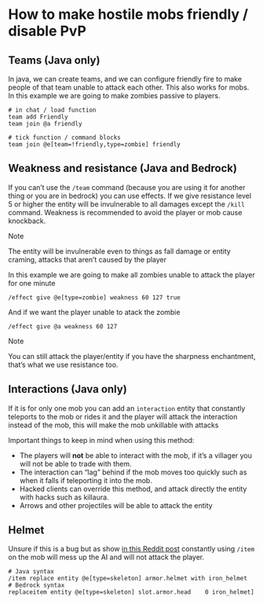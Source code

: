 # How to make hostile mobs friendly / disable PvP

## Teams (Java only)
In java, we can create teams, and we can configure friendly fire to make people of that team unable to attack each other. This also works for mobs. In this example we are going to make zombies passive to players.

    # in chat / load function
    team add Friendly
    team join @a friendly
    
    # tick function / command blocks
    team join @e[team=!friendly,type=zombie] friendly


## Weakness and resistance (Java and Bedrock)
If you can’t use the `/team` command (because you are using it for another thing or you are in bedrock) you can use effects. If we give resistance level 5 or higher the entity will be invulnerable to all damages except the `/kill` command. Weakness is recommended to avoid the player or mob cause knockback.

> [!NOTE]
> The entity will be invulnerable even to things as fall damage or entity craming, attacks that aren’t caused by the player

In this example we are going to make all zombies unable to attack the player for one minute

    /effect give @e[type=zombie] weakness 60 127 true

And if we want the player unable to atack the zombie

    /effect give @a weakness 60 127

> [!NOTE]
> You can still attack the player/entity if you have the sharpness enchantment, that’s what we use resistance too.

## Interactions (Java only)
If it is for only one mob you can add an `interaction` entity that constantly teleports to the mob or rides it and the player will attack the interaction instead of the mob, this will make the mob unkillable with attacks

Important things to keep in mind when using this method:

* The players will **not** be able to interact with the mob, if it’s a villager you will not be able to trade with them.
* The interaction can “lag” behind if the mob moves too quickly such as when it falls if teleporting it into the mob.
* Hacked clients can override this method, and attack directly the entity with hacks such as killaura.
* Arrows and other projectiles will be able to attack the entity

## Helmet
Unsure if this is a bug but as show [in this Reddit post](https://new.reddit.com/r/MinecraftCommands/comments/1cuibxp/comment/l4ya7gx/) constantly using `/item` on the mob will mess up the AI and will not attack the player.

    # Java syntax
    /item replace entity @e[type=skeleton] armor.helmet with iron_helmet
    # Bedrock syntax
    replaceitem entity @e[type=skeleton] slot.armor.head	0 iron_helmet]
